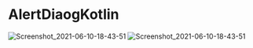 # AlertDiaogKotlin
![Screenshot_2021-06-10-18-43-51](https://user-images.githubusercontent.com/70090180/121678872-5a7e3f00-cad5-11eb-90c0-471750b4a222.png)
![Screenshot_2021-06-10-18-43-51](https://user-images.githubusercontent.com/70090180/121678878-5c480280-cad5-11eb-8738-20e03f8857ba.png)
